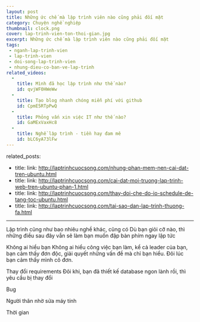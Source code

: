 ```yaml
---
layout: post
title: Những ức chế mà lập trình viên nào cũng phải đối mặt
category: Chuyện nghề nghiệp
thumbnail: clock.png
cover: lap-trinh-vien-ton-thoi-gian.jpg
excerpt: Những ức chế mà lập trình viên nào cũng phải đối mặt
tags:
 - nganh-lap-trinh-vien
 - lap-trinh-vien
 - doi-song-lap-trinh-vien
 - nhung-dieu-co-ban-ve-lap-trinh
related_videos:
  -
    title: Mình đã học lập trình như thế nào?
    id: qvjWF0HWeWw
  -
    title: Tạo blog nhanh chóng miễn phí với github
    id: CpmE5RTpPwQ
  -
    title: Phỏng vấn xin việc IT như thế nào? 
    id: GaMExVaxHc8
  -
    title: Nghề lập trình - tiền hay đam mê
    id: bLC6yA73lFw
---
```

related_posts:
 - title: 
   link: http://laptrinhcuocsong.com/nhung-phan-mem-nen-cai-dat-tren-ubuntu.html
 - title: 
   link: http://laptrinhcuocsong.com/cai-dat-moi-truong-lap-trinh-web-tren-ubuntu-phan-1.html
 - title: 
   link: http://laptrinhcuocsong.com/thay-doi-che-do-io-schedule-de-tang-toc-ubuntu.html
 - title:
   link: http://laptrinhcuocsong.com/tai-sao-dan-lap-trinh-thuong-fa.html
---

Lập trình cũng như bao nhiêu nghề khác, cũng có 
Dù bạn giỏi cỡ nào, thì những điều sau đây vẫn sẽ làm bạn muốn đập bàn phím ngay lập tức


Không ai hiểu bạn
Không ai hiểu công việc bạn làm, kể cả leader của bạn, bạn cảm thấy đơn độc, giải quyết những vấn đề mà chỉ bạn hiểu.
Đôi lúc bạn cảm thấy mình cô đơn.

Thay đổi requirements
Đôi khi, bạn đã thiết kế database ngon lành rồi, thì yêu cầu bị thay đổi

Bug

Người thân nhờ sửa máy tính

Thời gian
